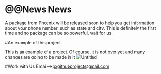 # @@News News

A package from Phoenix will be released soon to help you get information about your phone number, such as state and city.
This is definitely the first time and no package can be so powerful.
wait for us.

#An example of this project

This is an example of a project. Of course, it is not over yet and many changes are going to be made in it
![Untitled](https://user-images.githubusercontent.com/78296890/122524995-040d8500-d02e-11eb-9fe0-ea09252df5a4.png)

#Work with Us
Email-->pxgithubproject@gmail.com
